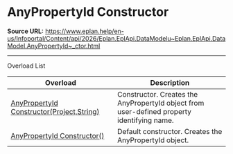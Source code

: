 # AnyPropertyId Constructor

**Source URL:** https://www.eplan.help/en-us/Infoportal/Content/api/2026/Eplan.EplApi.DataModelu~Eplan.EplApi.DataModel.AnyPropertyId~_ctor.html

---

Overload List

| Overload | Description |
| --- | --- |
| [AnyPropertyId Constructor(Project,String)](Eplan.EplApi.DataModelu~Eplan.EplApi.DataModel.AnyPropertyId~_ctor(Project,String).html) | Constructor. Creates the AnyPropertyId object from user-defined property identifying name. |
| [AnyPropertyId Constructor()](Eplan.EplApi.DataModelu~Eplan.EplApi.DataModel.AnyPropertyId~_ctor().html) | Default constructor. Creates the AnyPropertyId object. |

